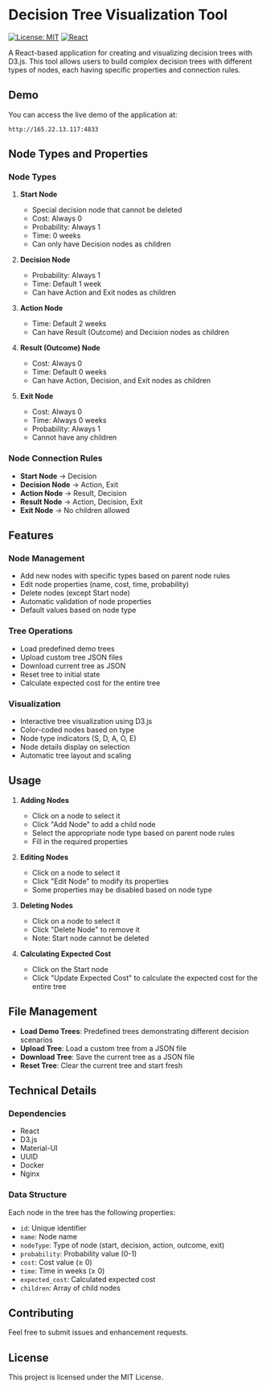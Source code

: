 # Decision Tree Visualization Tool

[![License: MIT](https://img.shields.io/badge/License-MIT-yellow.svg)](https://opensource.org/licenses/MIT)
[![React](https://img.shields.io/badge/React-18.2.0-blue.svg)](https://reactjs.org/)

A React-based application for creating and visualizing decision trees with D3.js. This tool allows users to build complex decision trees with different types of nodes, each having specific properties and connection rules.

## Demo

You can access the live demo of the application at:
```
http://165.22.13.117:4833
```
## Node Types and Properties

### Node Types
1. **Start Node**
   - Special decision node that cannot be deleted
   - Cost: Always 0
   - Probability: Always 1
   - Time: 0 weeks
   - Can only have Decision nodes as children

2. **Decision Node**
   - Probability: Always 1
   - Time: Default 1 week
   - Can have Action and Exit nodes as children

3. **Action Node**
   - Time: Default 2 weeks
   - Can have Result (Outcome) and Decision nodes as children

4. **Result (Outcome) Node**
   - Cost: Always 0
   - Time: Default 0 weeks
   - Can have Action, Decision, and Exit nodes as children

5. **Exit Node**
   - Cost: Always 0
   - Time: Always 0 weeks
   - Probability: Always 1
   - Cannot have any children

### Node Connection Rules
- **Start Node** → Decision
- **Decision Node** → Action, Exit
- **Action Node** → Result, Decision
- **Result Node** → Action, Decision, Exit
- **Exit Node** → No children allowed

## Features

### Node Management
- Add new nodes with specific types based on parent node rules
- Edit node properties (name, cost, time, probability)
- Delete nodes (except Start node)
- Automatic validation of node properties
- Default values based on node type

### Tree Operations
- Load predefined demo trees
- Upload custom tree JSON files
- Download current tree as JSON
- Reset tree to initial state
- Calculate expected cost for the entire tree

### Visualization
- Interactive tree visualization using D3.js
- Color-coded nodes based on type
- Node type indicators (S, D, A, O, E)
- Node details display on selection
- Automatic tree layout and scaling

## Usage

1. **Adding Nodes**
   - Click on a node to select it
   - Click "Add Node" to add a child node
   - Select the appropriate node type based on parent node rules
   - Fill in the required properties

2. **Editing Nodes**
   - Click on a node to select it
   - Click "Edit Node" to modify its properties
   - Some properties may be disabled based on node type

3. **Deleting Nodes**
   - Click on a node to select it
   - Click "Delete Node" to remove it
   - Note: Start node cannot be deleted

4. **Calculating Expected Cost**
   - Click on the Start node
   - Click "Update Expected Cost" to calculate the expected cost for the entire tree

## File Management

- **Load Demo Trees**: Predefined trees demonstrating different decision scenarios
- **Upload Tree**: Load a custom tree from a JSON file
- **Download Tree**: Save the current tree as a JSON file
- **Reset Tree**: Clear the current tree and start fresh

## Technical Details

### Dependencies
- React
- D3.js
- Material-UI
- UUID
- Docker
- Nginx

### Data Structure
Each node in the tree has the following properties:
- `id`: Unique identifier
- `name`: Node name
- `nodeType`: Type of node (start, decision, action, outcome, exit)
- `probability`: Probability value (0-1)
- `cost`: Cost value (≥ 0)
- `time`: Time in weeks (≥ 0)
- `expected_cost`: Calculated expected cost
- `children`: Array of child nodes

## Contributing

Feel free to submit issues and enhancement requests.

## License

This project is licensed under the MIT License.

